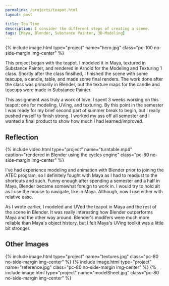```yaml
---
permalink: /projects/teapot.html
layout: post

title: Tea Time
description: I consider the different steps of creating a scene.
tags: [Maya, Blender, Substance Painter, 3D-Modeling]
---
```


{% include image.html type="project" name="hero.jpg" class="pc-100 no-side-margin img-center" %}

This project began with the teapot. I modeled it in Maya, textured in Substance Painter, and rendered in Arnold for the Modeling and Texturing 1 class. Shortly after the class finsihed, I finished the scene with some teacups, a candle, table, and made some final renders. The work done after the class was primarily in Blender, but the texture maps for the candle and teacups were made in Substance Painter.

This assignment was truly a work of love. I spent 3 weeks working on this teapot: one for modeling, UVing, and texturing. By this point in the semester I was ready for my brief second part of summer break to begin, but I really pushed myself to finish strong. I worked my ass off all semester and I wanted a final product to show how much I had learned/improved. 

## Reflection

{% include video.html type="project" name="turntable.mp4" caption="rendered in Blender using the cycles engine" class="pc-80 no-side-margin img-center" %}

I've had experience modeling and animation with Blender prior to joining the ATEC program, so I definitely fought with Maya as I had to readjust to the shortcuts and such. Funny enough after spending a semester and a half in Maya, Blender became somewhat foreign to work in. I would try to hold alt as I use the mouse to navigate, like in Maya. Although, now I use either with relative ease.

As I wrote earlier, I modeled and UVed the teapot in Maya and the rest of the scene in Blender. It was really interesting how Blender outperforms Maya and the other way around. Blender's modifers were much more reliable than Maya's object history, but I felt Maya's UVing toolkit was a little bit stronger.

## Other Images

{% include image.html type="project" name="textures.jpg" class="pc-80 no-side-margin img-center" %}
{% include image.html type="project" name="reference.jpg" class="pc-80 no-side-margin img-center" %}
{% include image.html type="project" name="modelSheet.jpg" class="pc-80 no-side-margin img-center" %}